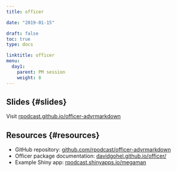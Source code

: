 ```yaml
---
title: officer

date: "2019-01-15"

draft: false
toc: true
type: docs

linktitle: officer
menu:
  day1:
    parent: PM session
    weight: 8
---
```


## Slides {#slides}

Visit [rpodcast.github.io/officer-advrmarkdown](https://rpodcast.github.io/officer-advrmarkdown)

## Resources {#resources}

* GitHub repository: [github.com/rpodcast/officer-advrmarkdown](https://github.com/rpodcast/officer-advrmarkdown)
* Officer package documentation: [davidgohel.github.io/officer/](https://davidgohel.github.io/officer/)
* Example Shiny app: [rpodcast.shinyapps.io/megaman](https://rpodcast.shinyapps.io/megaman)

